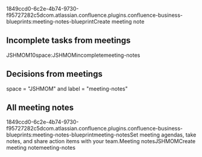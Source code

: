 1849ccd0-6c2e-4b74-9730-f95727282c5dcom.atlassian.confluence.plugins.confluence-business-blueprints:meeting-notes-blueprintCreate
meeting note

## Incomplete tasks from meetings

JSHMOM10space:JSHMOMincompletemeeting-notes

## Decisions from meetings

space = \"JSHMOM\" and label = \"meeting-notes\"

## All meeting notes

1849ccd0-6c2e-4b74-9730-f95727282c5dcom.atlassian.confluence.plugins.confluence-business-blueprints:meeting-notes-blueprintmeeting-notesSet
meeting agendas, take notes, and share action items with your
team.Meeting notesJSHMOMCreate meeting notemeeting-notes

